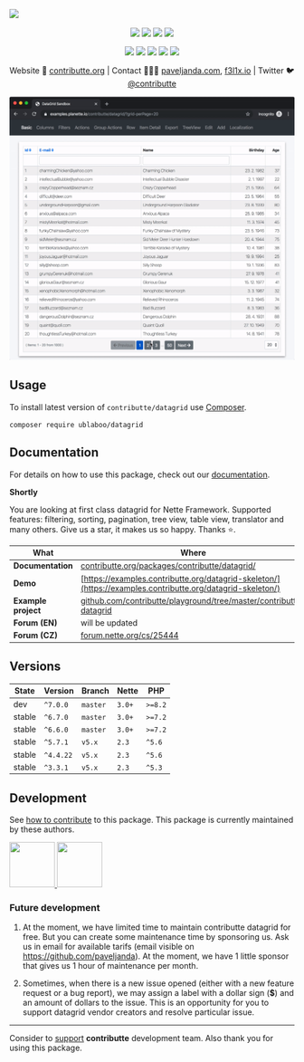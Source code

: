 ![](https://heatbadger.now.sh/github/readme/contributte/datagrid/)

<p align=center>
	<a href="https://github.com/contributte/datagrid/actions"><img src="https://badgen.net/github/checks/contributte/datagrid/master"></a>
	<a href="https://coveralls.io/r/contributte/datagrid"><img src="https://badgen.net/coveralls/c/github/contributte/datagrid"></a>
	<a href="https://packagist.org/packages/ublaboo/datagrid"><img src="https://badgen.net/packagist/dm/ublaboo/datagrid"></a>
	<a href="https://packagist.org/packages/ublaboo/datagrid"><img src="https://badgen.net/packagist/v/ublaboo/datagrid"></a>
</p>
<p align=center>
	<a href="https://packagist.org/packages/contributte/datagrid"><img src="https://badgen.net/packagist/php/ublaboo/datagrid"></a>
	<a href="https://github.com/contributte/datagrid"><img src="https://badgen.net/github/license/contributte/datagrid"></a>
	<a href="https://bit.ly/ctteg"><img src="https://badgen.net/badge/support/gitter/cyan"></a>
	<a href="https://bit.ly/cttfo"><img src="https://badgen.net/badge/support/forum/yellow"></a>
	<a href="https://contributte.org/partners.html"><img src="https://badgen.net/badge/sponsor/donations/F96854"></a>
</p>

<p align=center>
Website 🚀 <a href="https://contributte.org">contributte.org</a> | Contact 👨🏻‍💻 <a href="https://paveljanda.com">paveljanda.com</a>, <a href="https://f3l1x.io">f3l1x.io</a> | Twitter 🐦 <a href="https://twitter.com/contributte">@contributte</a>
</p>

<p align=center>
	<img src="https://github.com/contributte/datagrid/blob/master/.docs/assets/datagrid.gif">
</p>

## Usage

To install latest version of `contributte/datagrid` use [Composer](https://getcomposer.org).

```
composer require ublaboo/datagrid
```

## Documentation

For details on how to use this package, check out our [documentation](.docs).

**Shortly**

You are looking at first class datagrid for Nette Framework. Supported features: filtering, sorting, pagination, tree view, table view, translator and many others.
Give us a star, it makes us so happy. Thanks ⭐.️

| What | Where |
|-|-|
| **Documentation** | [contributte.org/packages/contributte/datagrid/](https://contributte.org/packages/contributte/datagrid/) |
| **Demo** | [https://examples.contributte.org/datagrid-skeleton/](https://examples.contributte.org/datagrid-skeleton/) |
| **Example project** | [github.com/contributte/playground/tree/master/contributte-datagrid](https://github.com/contributte/playground/tree/master/contributte-datagrid) |
| **Forum (EN)** | will be updated |
| **Forum (CZ)** | [forum.nette.org/cs/25444](https://forum.nette.org/cs/25444-ublaboo-datagrid-mocny-rychly-rozsiritelny-hezky-anglicky-dokumentovany-datagrid) |

## Versions

| State       | Version   | Branch   | Nette  | PHP     |
|-------------|-----------|----------|--------|---------|
| dev         | `^7.0.0`  | `master` | `3.0+` | `>=8.2` |
| stable      | `^6.7.0`  | `master` | `3.0+` | `>=7.2` |
| stable      | `^6.6.0`  | `master` | `3.0+` | `>=7.2` |
| stable      | `^5.7.1`  | `v5.x`   | `2.3`  | `^5.6`  |
| stable      | `^4.4.22` | `v5.x`   | `2.3`  | `^5.6`  |
| stable      | `^3.3.1`  | `v5.x`   | `2.3`  | `^5.3`  |


## Development

See [how to contribute](https://contributte.org) to this package. This package is currently maintained by these authors.

<a href="https://github.com/paveljanda">
	<img width="80" height="80" src="https://avatars2.githubusercontent.com/u/1488874?v=3&s=80">
</a>

<a href="https://github.com/f3l1x">
	<img width="80" height="80" src="https://avatars0.githubusercontent.com/u/538058?v=3&s=80">
</a>


### Future development

1. At the moment, we have limited time to maintain contributte datagrid for free. But you can create some maintenance time by sponsoring us. Ask us in email for available tarifs (email visible on https://github.com/paveljanda). At the moment, we have 1 little sponsor that gives us 1 hour of maintenance per month.

2. Sometimes, when there is a new issue opened (either with a new feature request or a bug report), we may assign a label with a dollar sign (**$**) and an amount of dollars to the issue. This is an opportunity for you to support datagrid vendor creators and resolve particular issue.

-----

Consider to [support](https://contributte.org/partners) **contributte** development team.
Also thank you for using this package.
